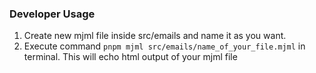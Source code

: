 ### Developer Usage

1. Create new mjml file inside src/emails and name it as you want. 
2. Execute command `pnpm mjml src/emails/name_of_your_file.mjml` in terminal. This will echo html output of your mjml file